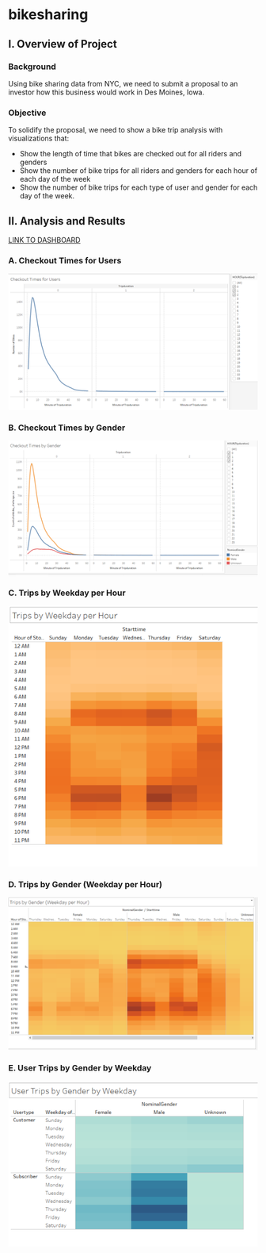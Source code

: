 # bikesharing

## I. Overview of Project

### Background
Using bike sharing data from NYC, we need to submit a proposal to an investor how this business would work in Des Moines, Iowa. 

### Objective
To solidify the proposal, we need to show a bike trip analysis with visualizations that:
- Show the length of time that bikes are checked out for all riders and genders
- Show the number of bike trips for all riders and genders for each hour of each day of the week
- Show the number of bike trips for each type of user and gender for each day of the week.

## II. Analysis and Results

[LINK TO DASHBOARD](https://public.tableau.com/views/NYCCitibikeChallenge_16496411191940/NYCCitibikeChallenge?:language=en-US&:display_count=n&:origin=viz_share_link)

### A. Checkout Times for Users

![](Images/Checkout_times_for_users.PNG)

### B. Checkout Times by Gender

![](Images/Checkout_times_by_gender.PNG)

### C. Trips by Weekday per Hour

![](Images/Trips_by_weekday_per_hour.PNG)

### D. Trips by Gender (Weekday per Hour)

![](Images/Trips_by_gender_weekday_per_hour.PNG)

### E.  User Trips by Gender by Weekday

![](Images/User_trips_by_gender_by_weekday.PNG)


